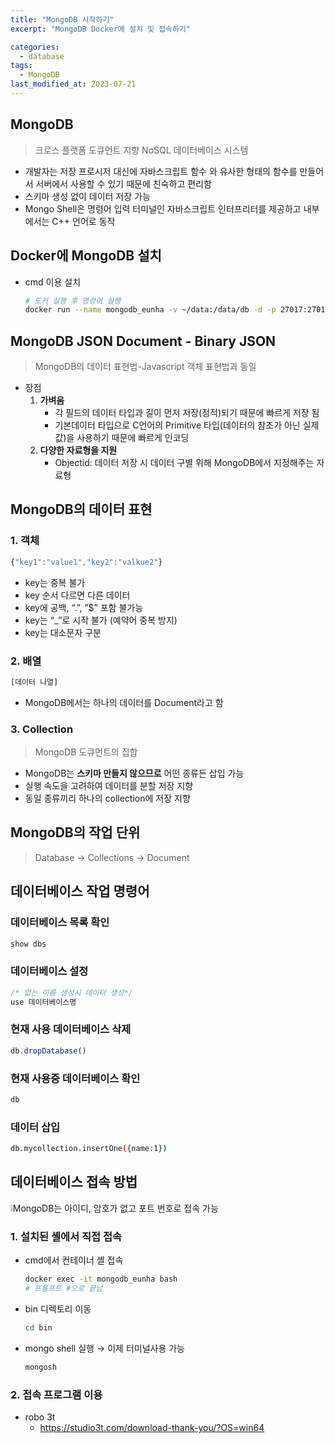 ```yaml
---
title: "MongoDB 시작하기"
excerpt: "MongoDB Docker에 설치 및 접속하기"

categories:
  - database
tags:
  - MongoDB
last_modified_at: 2023-07-21
---
```


## MongoDB

> 크로스 플랫폼 도큐먼트 지향 NoSQL 데이터베이스 시스템
> 
- 개발자는 저장 프로시저 대신에 자바스크립트 함수 와 유사한 형태의 함수를 만들어서 서버에서 사용할 수 있기 때문에 친숙하고 편리함
- 스키마 생성 없이 데이터 저장 가능
- Mongo Shell은 명령어 입력 터미널인 자바스크립트 인터프리터를 제공하고 내부에서는 C++ 언어로 동작

## Docker에 MongoDB 설치

- cmd 이용 설치
    
    ```bash
    # 도커 실행 후 명령어 실행
    docker run --name mongodb_eunha -v ~/data:/data/db -d -p 27017:27017 mongo
    ```
    

## MongoDB JSON Document - Binary JSON

> MongoDB의 데이터 표현법-Javascript 객체 표현법과 동일
> 
- 장점
    1. **가벼움**
        - 각 필드의 데이터 타입과 길이 먼저 저장(정적)되기 때문에 빠르게 저장 됨
        - 기본데이터 타입으로 C언어의 Primitive  타입(데이터의 참조가 아닌 실제 값)을 사용하기 때문에 빠르게 인코딩
    2. **다양한 자료형을 지원**
        - Objectid: 데이터 저장 시 데이터 구별 위해 MongoDB에서 지정해주는 자료형

## MongoDB의 데이터 표현

### 1. 객체

```jsx
{"key1":"value1","key2":"valkue2"}

```

- key는 중복 불가
- key 순서 다르면 다른 데이터
- key에 공백, “.”, ”$” 포함 불가능
- key는 “_”로 시작 불가 (예약어 중복 방지)
- key는 대소문자 구분

### 2. 배열

```jsx
[데이터 나열]
```

- MongoDB에서는 하나의 데이터를 Document라고 함

### 3. Collection

> MongoDB 도큐먼트의 집합
> 
- MongoDB는 **스키마 만들지 않으므로** 어떤 종류든 삽입 가능
- 실행 속도을 고려하여 데이터를 분할 저장 지향
- 동일 종류끼리 하나의 collection에 저장 지향

## MongoDB의 작업 단위

> Database → Collections → Document
> 

## 데이터베이스 작업 명령어

### 데이터베이스 목록 확인

```jsx
show dbs
```

### 데이터베이스 설정

```jsx
/* 없는 이름 생성시 데이터 생성*/
use 데이터베이스명
```

### 현재 사용 데이터베이스 삭제

```jsx
db.dropDatabase()
```

### 현재 사용중 데이터베이스 확인

```bash
db
```

### 데이터 삽입

```bash
db.mycollection.insertOne({name:1})
```

## 데이터베이스 접속 방법

❕MongoDB는 아이디, 암호가 없고 포트 번호로 접속 가능    

### 1. 설치된 셸에서 직접 접속

- cmd에서 컨테이너 셸 접속
    
    ```bash
    docker exec -it mongodb_eunha bash
    # 프롬프트 #으로 끝남
    ```
    
- bin 디렉토리 이동
    
    ```bash
    cd bin
    ```
    
- mongo shell 실행 → 이제 터미널사용 가능
    
    ```bash
    mongosh
    ```
    

### 2. 접속 프로그램 이용

- robo 3t
    - https://studio3t.com/download-thank-you/?OS=win64